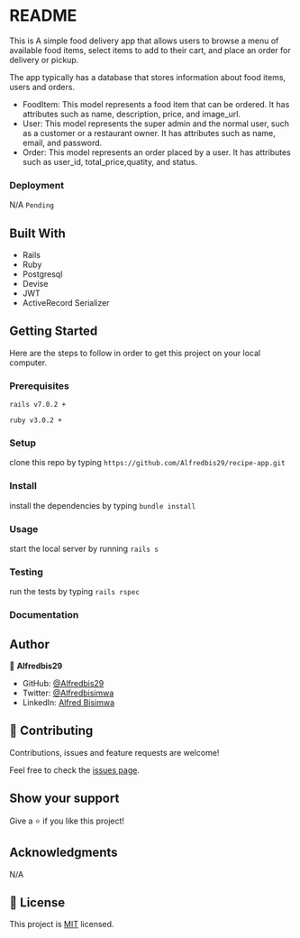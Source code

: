 # README
This is A simple food delivery app that allows users to browse a menu of available food items, select items to add to their cart, and place an order for delivery or pickup.

The app typically has a database that stores information about food items, users and orders.

  - FoodItem: This model represents a food item that can be ordered. It has attributes such as name, description, price, and image_url.
  - User: This model represents the super admin and the normal user, such as a customer or a restaurant owner. It has attributes such as name, email, and password.
  - Order: This model represents an order placed by a user. It  has attributes such as user_id, total_price,quatity, and status.
  

### Deployment
 N/A `Pending`
## Built With

- Rails
- Ruby 
- Postgresql
- Devise
- JWT
- ActiveRecord Serializer

## Getting Started

Here are the steps to follow in order to get this project on your local computer.

### Prerequisites

`rails v7.0.2 +`

`ruby v3.0.2 +`

### Setup

clone this repo by typing `https://github.com/Alfredbis29/recipe-app.git`

### Install

install the dependencies by typing `bundle install`

### Usage

start the local server by running `rails s`

### Testing

run the tests by typing `rails rspec`


### Documentation


## Author

👤 **Alfredbis29**

- GitHub: [@Alfredbis29](https://github.com/Alfredbis29)
- Twitter: [@Alfredbisimwa](https://twitter.com/)
- LinkedIn: [Alfred Bisimwa](https://www.linkedin.com/in/alfred-bisimwa/)

## 🤝 Contributing


Contributions, issues and feature requests are welcome!

Feel free to check the [issues page](issues/).

## Show your support

Give a ⭐️ if you like this project!

## Acknowledgments

 N/A

## 📝 License

This project is [MIT](LICENSE.txt) licensed.
